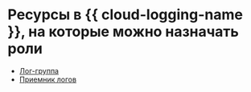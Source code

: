 # Ресурсы в {{ cloud-logging-name }}, на которые можно назначать роли

* [Лог-группа](../../../logging/concepts/log-group.md)
* [Приемник логов](../../../logging/operations/create-sink.md)
